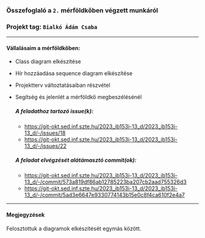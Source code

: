 ### Összefoglaló a `2.` mérföldkőben végzett munkáról

### Projekt tag: `Bialkó Ádám Csaba`

___

#### Vállalásaim a mérföldkőben: 
 - Class diagram elkészítése
 - Hír hozzáadása sequence diagram elkészítése
 - Projektterv változtatásaiban részvétel
 - Segítség és jelenlét a mérföldkő megbeszélésénél

    ##### A feladathoz tartozó issue(k):

     - https://git-okt.sed.inf.szte.hu/2023_ib153i-13_d/2023_ib153i-13_d/-/issues/18
     - https://git-okt.sed.inf.szte.hu/2023_ib153i-13_d/2023_ib153i-13_d/-/issues/22

    ##### A feladat elvégzését alátámasztó commit(ok):

     - https://git-okt.sed.inf.szte.hu/2023_ib153i-13_d/2023_ib153i-13_d/-/commit/573a819df86ab12785223ba207cb2aad755326d3
     - https://git-okt.sed.inf.szte.hu/2023_ib153i-13_d/2023_ib153i-13_d/-/commit/5ad3e6647e9330774143b15e0c8f4ca610f2e4a7


___


#### Megjegyzések

Felosztottuk a diagramok elkészítését egymás között.
